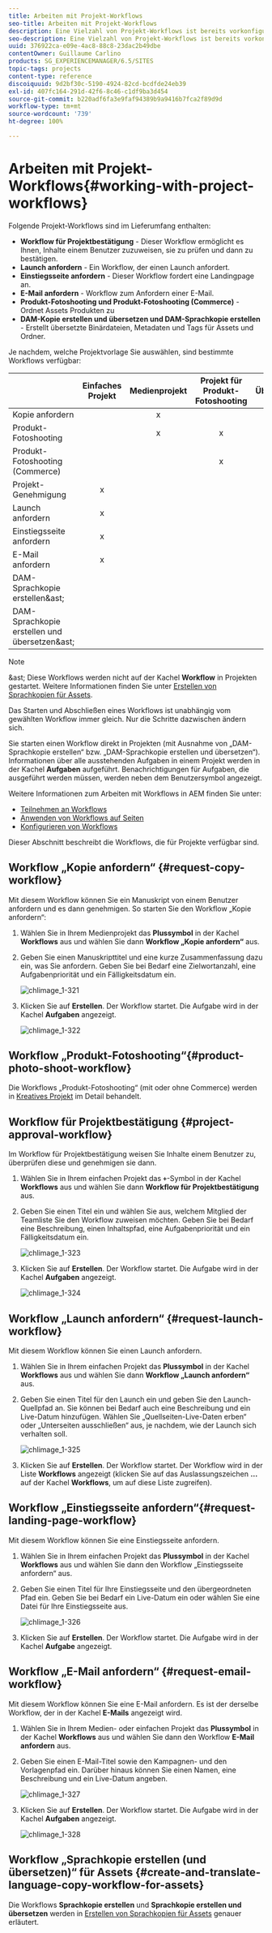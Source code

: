 ```yaml
---
title: Arbeiten mit Projekt-Workflows
seo-title: Arbeiten mit Projekt-Workflows
description: Eine Vielzahl von Projekt-Workflows ist bereits vorkonfiguriert.
seo-description: Eine Vielzahl von Projekt-Workflows ist bereits vorkonfiguriert.
uuid: 376922ca-e09e-4ac8-88c8-23dac2b49dbe
contentOwner: Guillaume Carlino
products: SG_EXPERIENCEMANAGER/6.5/SITES
topic-tags: projects
content-type: reference
discoiquuid: 9d2bf30c-5190-4924-82cd-bcdfde24eb39
exl-id: 407fc164-291d-42f6-8c46-c1df9ba3d454
source-git-commit: b220adf6fa3e9faf94389b9a9416b7fca2f89d9d
workflow-type: tm+mt
source-wordcount: '739'
ht-degree: 100%

---
```


# Arbeiten mit Projekt-Workflows{#working-with-project-workflows}

Folgende Projekt-Workflows sind im Lieferumfang enthalten:

* **Workflow für Projektbestätigung** - Dieser Workflow ermöglicht es Ihnen, Inhalte einem Benutzer zuzuweisen, sie zu prüfen und dann zu bestätigen.
* **Launch anfordern** - Ein Workflow, der einen Launch anfordert.
* **Einstiegsseite anfordern** - Dieser Workflow fordert eine Landingpage an.
* **E-Mail anfordern** - Workflow zum Anfordern einer E-Mail.
* **Produkt-Fotoshooting und Produkt-Fotoshooting (Commerce)** - Ordnet Assets Produkten zu
* **DAM-Kopie erstellen und übersetzen und DAM-Sprachkopie erstellen** - Erstellt übersetzte Binärdateien, Metadaten und Tags für Assets und Ordner.

Je nachdem, welche Projektvorlage Sie auswählen, sind bestimmte Workflows verfügbar:

|  | **Einfaches Projekt** | **Medienprojekt** | **Projekt für Produkt-Fotoshooting** | **Übersetzungsprojekt** |
|---|:-:|:-:|:-:|:-:|
| Kopie anfordern |  | x |  |  |
| Produkt-Fotoshooting |  | x | x |  |
| Produkt-Fotoshooting (Commerce) |  |  | x |  |
| Projekt-Genehmigung | x |  |  |  |
| Launch anfordern | x |  |  |  |
| Einstiegsseite anfordern | x |  |  |  |
| E-Mail anfordern | x |  |  |  |
| DAM-Sprachkopie erstellen&amp;ast; |  |  |  | x |
| DAM-Sprachkopie erstellen und übersetzen&amp;ast; |  |  |  | x |

>[!NOTE]
>
>&amp;ast; Diese Workflows werden nicht auf der Kachel **Workflow** in Projekten gestartet. Weitere Informationen finden Sie unter [Erstellen von Sprachkopien für Assets](/help/sites-administering/tc-manage.md).

Das Starten und Abschließen eines Workflows ist unabhängig vom gewählten Workflow immer gleich. Nur die Schritte dazwischen ändern sich.

Sie starten einen Workflow direkt in Projekten (mit Ausnahme von „DAM-Sprachkopie erstellen“ bzw. „DAM-Sprachkopie erstellen und übersetzen“). Informationen über alle ausstehenden Aufgaben in einem Projekt werden in der Kachel **Aufgaben** aufgeführt. Benachrichtigungen für Aufgaben, die ausgeführt werden müssen, werden neben dem Benutzersymbol angezeigt.

Weitere Informationen zum Arbeiten mit Workflows in AEM finden Sie unter:

* [Teilnehmen an Workflows](/help/sites-authoring/workflows-participating.md)
* [Anwenden von Workflows auf Seiten](/help/sites-authoring/workflows-applying.md)
* [Konfigurieren von Workflows](/help/sites-administering/workflows.md)

Dieser Abschnitt beschreibt die Workflows, die für Projekte verfügbar sind.

## Workflow „Kopie anfordern“  {#request-copy-workflow}

Mit diesem Workflow können Sie ein Manuskript von einem Benutzer anfordern und es dann genehmigen. So starten Sie den Workflow „Kopie anfordern“:

1. Wählen Sie in Ihrem Medienprojekt das **Plussymbol** in der Kachel **Workflows** aus und wählen Sie dann **Workflow „Kopie anfordern“** aus.
1. Geben Sie einen Manuskripttitel und eine kurze Zusammenfassung dazu ein, was Sie anfordern. Geben Sie bei Bedarf eine Zielwortanzahl, eine Aufgabenpriorität und ein Fälligkeitsdatum ein.

   ![chlimage_1-321](assets/chlimage_1-321.png)

1. Klicken Sie auf **Erstellen**. Der Workflow startet. Die Aufgabe wird in der Kachel **Aufgaben** angezeigt.

   ![chlimage_1-322](assets/chlimage_1-322.png)

## Workflow „Produkt-Fotoshooting“{#product-photo-shoot-workflow}

Die Workflows „Produkt-Fotoshooting“ (mit oder ohne Commerce) werden in [Kreatives Projekt](/help/sites-authoring/managing-product-information.md) im Detail behandelt.

## Workflow für Projektbestätigung {#project-approval-workflow}

Im Workflow für Projektbestätigung weisen Sie Inhalte einem Benutzer zu, überprüfen diese und genehmigen sie dann.

1. Wählen Sie in Ihrem einfachen Projekt das **`+`**-Symbol in der Kachel **Workflows** aus und wählen Sie dann **Workflow für Projektbestätigung** aus.
1. Geben Sie einen Titel ein und wählen Sie aus, welchem Mitglied der Teamliste Sie den Workflow zuweisen möchten. Geben Sie bei Bedarf eine Beschreibung, einen Inhaltspfad, eine Aufgabenpriorität und ein Fälligkeitsdatum ein.

   ![chlimage_1-323](assets/chlimage_1-323.png)

1. Klicken Sie auf **Erstellen**. Der Workflow startet. Die Aufgabe wird in der Kachel **Aufgaben** angezeigt.

   ![chlimage_1-324](assets/chlimage_1-324.png)

## Workflow „Launch anfordern“ {#request-launch-workflow}

Mit diesem Workflow können Sie einen Launch anfordern.

1. Wählen Sie in Ihrem einfachen Projekt das **Plussymbol** in der Kachel **Workflows** aus und wählen Sie dann **Workflow „Launch anfordern“** aus.
1. Geben Sie einen Titel für den Launch ein und geben Sie den Launch-Quellpfad an. Sie können bei Bedarf auch eine Beschreibung und ein Live-Datum hinzufügen. Wählen Sie „Quellseiten-Live-Daten erben“ oder „Unterseiten ausschließen“ aus, je nachdem, wie der Launch sich verhalten soll.

   ![chlimage_1-325](assets/chlimage_1-325.png)

1. Klicken Sie auf **Erstellen**. Der Workflow startet. Der Workflow wird in der Liste **Workflows** angezeigt (klicken Sie auf das Auslassungszeichen **…** auf der Kachel **Workflows**, um auf diese Liste zugreifen).

## Workflow „Einstiegsseite anfordern“{#request-landing-page-workflow}

Mit diesem Workflow können Sie eine Einstiegsseite anfordern.

1. Wählen Sie in Ihrem einfachen Projekt das **Plussymbol** in der Kachel **Workflows** aus und wählen Sie dann den Workflow „Einstiegsseite anfordern“ aus.
1. Geben Sie einen Titel für Ihre Einstiegsseite und den übergeordneten Pfad ein. Geben Sie bei Bedarf ein Live-Datum ein oder wählen Sie eine Datei für Ihre Einstiegsseite aus.

   ![chlimage_1-326](assets/chlimage_1-326.png)

1. Klicken Sie auf **Erstellen**. Der Workflow startet. Die Aufgabe wird in der Kachel **Aufgabe** angezeigt.

## Workflow „E-Mail anfordern“  {#request-email-workflow}

Mit diesem Workflow können Sie eine E-Mail anfordern. Es ist der derselbe Workflow, der in der Kachel **E-Mails** angezeigt wird.

1. Wählen Sie in Ihrem Medien- oder einfachen Projekt das **Plussymbol** in der Kachel **Workflows** aus und wählen Sie dann den Workflow **E-Mail anfordern** aus.
1. Geben Sie einen E-Mail-Titel sowie den Kampagnen- und den Vorlagenpfad ein. Darüber hinaus können Sie einen Namen, eine Beschreibung und ein Live-Datum angeben.

   ![chlimage_1-327](assets/chlimage_1-327.png)

1. Klicken Sie auf **Erstellen**. Der Workflow startet. Die Aufgabe wird in der Kachel **Aufgaben** angezeigt.

   ![chlimage_1-328](assets/chlimage_1-328.png)

## Workflow „Sprachkopie erstellen (und übersetzen)“ für Assets {#create-and-translate-language-copy-workflow-for-assets}

Die Workflows **Sprachkopie erstellen** und **Sprachkopie erstellen und übersetzen** werden in [Erstellen von Sprachkopien für Assets](/help/assets/translation-projects.md) genauer erläutert. 
